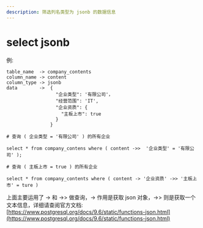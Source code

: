 ```yaml
---
description: 筛选列名类型为 jsonb 的数据信息
---
```


# select  jsonb

例:

```text
table_name  -> company_contents
column_name -> content
column_type -> jsonb
data        ->  {
                  "企业类型": '有限公司'，
                  "经营范围": 'IT',
                  "企业资质": {
                    "主板上市": true
                  }
                }

# 查询 ( 企业类型 = '有限公司' ) 的所有企业

select * from company_contens where ( content ->>  '企业类型' = '有限公司' );

# 查询 ( 主板上市 = true ) 的所有企业

select * from company_contents where ( content -> '企业资质' ->> '主板上市' = ture )
```

上面主要运用了 -&gt; 和 -&gt;&gt; 做查询，-&gt;  作用是获取 json 对象，-&gt;&gt;  则是获取一个文本信息，详细请查阅官方文档: [https://www.postgresql.org/docs/9.6/static/functions-json.html](https://www.postgresql.org/docs/9.6/static/functions-json.html)

